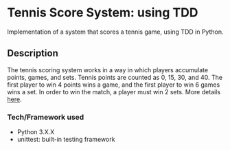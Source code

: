 

# Tennis Score System: using TDD

Implementation of a system that scores a tennis game, using TDD in Python.

## Description

The tennis scoring system works in a way in which players accumulate points, games, and sets. Tennis points are counted as 0, 15, 30, and 40. The first player to win 4 points wins a game, and the first player to win 6 games wins a set. In order to win the match, a player must win 2 sets.
More details [here](https://codingdojo.org/kata/Tennis/).

### Tech/Framework used

* Python 3.X.X
* unittest: built-in testing framework 
